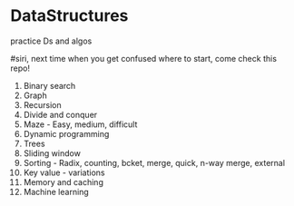 # DataStructures
practice Ds and algos



#siri, next time when you get confused where to start, come check this repo!


1. Binary search
2. Graph
3. Recursion
4. Divide and conquer
5. Maze - Easy, medium, difficult
6. Dynamic programming
7. Trees
8. Sliding window
9. Sorting - Radix, counting, bcket, merge, quick, n-way merge, external
10. Key value - variations
11. Memory and caching
12. Machine learning
